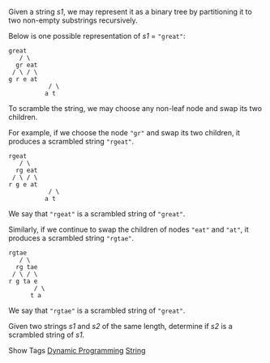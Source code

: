 Given a string _s1_, we may represent it as a binary tree by partitioning it to two non-empty substrings recursively.

Below is one possible representation of _s1_ = `"great"`:

    great
       / \
      gr eat
     / \ / \
    g r e at
               / \
              a t

To scramble the string, we may choose any non-leaf node and swap its two children.

For example, if we choose the node `"gr"` and swap its two children, it produces a scrambled string `"rgeat"`.

    rgeat
       / \
      rg eat
     / \ / \
    r g e at
               / \
              a t

We say that `"rgeat"` is a scrambled string of `"great"`.

Similarly, if we continue to swap the children of nodes `"eat"` and `"at"`, it produces a scrambled string `"rgtae"`.

    rgtae
       / \
      rg tae
     / \ / \
    r g ta e
           / \
          t a

We say that `"rgtae"` is a scrambled string of `"great"`.

Given two strings _s1_ and _s2_ of the same length, determine if _s2_ is a scrambled string of _s1_.

Show Tags
 [Dynamic Programming](/tag/dynamic-programming/) [String](/tag/string/)
